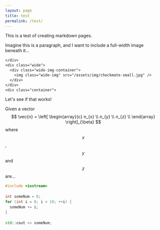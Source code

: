 ```yaml
---
layout: page
title: test
permalink: /test/
---
```


This is a test of creating markdown pages.

Imagine this is a paragraph, and I want to include a full-width image beneath it...

    </div>
    <div class="wide">
      <div class="wide-img-container">
        <img class="wide-img" src="/assets/img/checkmate-small.jpg" />
      </div>
    </div>
    <div class="container">

Let's see if that works!

Given a vector
$$
  \vec{n} =
  \left[
    \begin{array}{c}
      n_{x} \\
      n_{y} \\
      n_{z} \\
    \end{array}
  \right]_{\beta}
$$
where $$x$$, $$y$$ and $$z$$ are...

``` cpp
#include <iostream>

int someNum = 0;
for (int i = 0; i < 10; ++i) {
  someNum += i;
}

std::cout << someNum;
```
